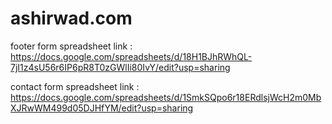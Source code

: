 # ashirwad.com

footer form spreadsheet link : https://docs.google.com/spreadsheets/d/18H1BJhRWhQL-7jI1z4sU56r6IP6pR8T0zGWlIi80IvY/edit?usp=sharing


contact form spreadsheet link : https://docs.google.com/spreadsheets/d/1SmkSQpo6r18ERdlsjWcH2m0MbXJRwWM499d05DJHfYM/edit?usp=sharing
